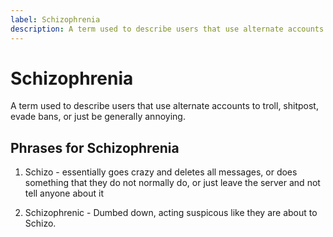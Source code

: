 ```yaml
---
label: Schizophrenia
description: A term used to describe users that use alternate accounts to troll, shitpost, evade bans, or just be generally annoying
---
```


# Schizophrenia

A term used to describe users that use alternate accounts to troll, shitpost, evade bans, or just be generally annoying.

## Phrases for Schizophrenia

1. Schizo - essentially goes crazy and deletes all messages, or does something that they do not normally do, or just leave the server and not tell anyone about it

2. Schizophrenic - Dumbed down, acting suspicous like they are about to Schizo.
